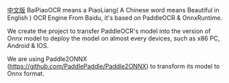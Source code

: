 
[中文版](readme_cn.md)
BaiPiaoOCR means a PiaoLiang( A Chinese word  means Beautiful in English ) OCR Engine From Baidu, it's based on PaddleOCR & OnnxRuntime.

We create the project to transfer PaddleOCR's model into the version of Onnx model to deploy the model on almost every devices, such as x86 PC, Android & IOS.

We are using Paddle2ONNX (https://github.com/PaddlePaddle/Paddle2ONNX)  to transform its model to Onnx format.


